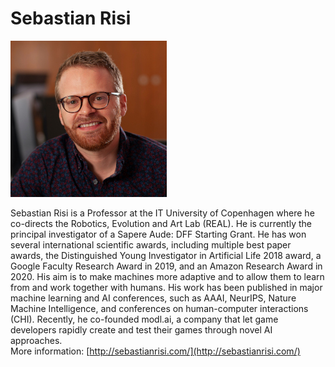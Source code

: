 # Sebastian Risi

![Photo](img/srisi.jpg)

Sebastian Risi is a Professor at the IT University of Copenhagen where he co-directs the Robotics, Evolution and Art Lab (REAL). He is currently the principal investigator of a Sapere Aude: DFF Starting Grant. He has won several international scientific awards, including multiple best paper awards, the Distinguished Young Investigator in Artificial Life 2018 award, a Google Faculty Research Award in 2019, and an Amazon Research Award in 2020. His aim is to make machines more adaptive and to allow them to learn from and work together with humans. His work has been published in major machine learning and AI conferences, such as AAAI, NeurIPS, Nature Machine Intelligence, and conferences on human-computer interactions (CHI). Recently, he co-founded modl.ai, a company that let game developers rapidly create and test their games through novel AI approaches.  
More information: [http://sebastianrisi.com/](http://sebastianrisi.com/)
